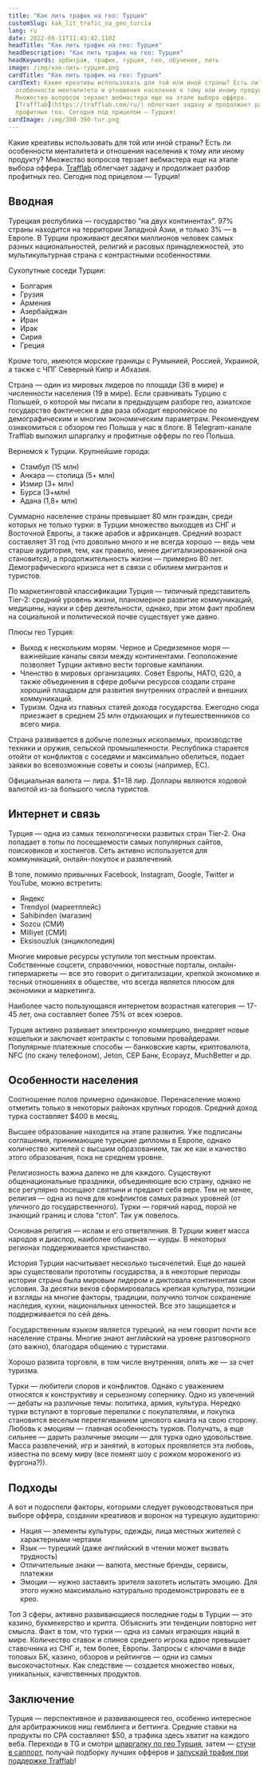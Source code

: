```yaml
---
title: "Как лить трафик на гео: Турция"
customSlug: kak_lit_trafic_na_geo_turcia
lang: ru
date: 2022-08-11T11:43:42.110Z
headTitle: "Как лить трафик на гео: Турция"
headDescription: "Как лить трафик на гео: Турция"
headKeywords: арбитраж, трафик, турция, гео, обучение, лить
image: /img/как-лить-турция.png
cardTitle: "Как лить трафик на гео: Турция"
cardText: Какие креативы использовать для той или иной страны? Есть ли
  особенности менталитета и отношения населения к тому или иному продукту?
  Множество вопросов терзает вебмастера еще на этапе выбора оффера.
  [Trafflab](https://trafflab.com/ru/) облегчает задачу и продолжает разбор
  профитных гео. Сегодня под прицелом — Турция!
cardImage: /img/380-390-tur.png
---
```

Какие креативы использовать для той или иной страны? Есть ли особенности менталитета и отношения населения к тому или иному продукту? Множество вопросов терзает вебмастера еще на этапе выбора оффера. [Trafflab](https://trafflab.com/ru/) облегчает задачу и продолжает разбор профитных гео. Сегодня под прицелом — Турция! 

## Вводная

Турецкая республика — государство “на двух континентах”. 97% страны находится на территории Западной Азии, и только 3% — в Европе. В Турции проживают десятки миллионов человек самых разных национальностей, религий и расовых принадлежностей, это мультикультурная страна с контрастными особенностями.

Сухопутные соседи Турции:

* Болгария
* Грузия
* Армения
* Азербайджан
* Иран
* Ирак
* Сирия
* Греция

Кроме того, имеются морские границы с Румынией, Россией, Украиной, а также с ЧПГ Северный Кипр и Абхазия.

Страна — один из мировых лидеров по площади (36 в мире) и численности населения (19 в мире). Если сравнивать Турцию с Польшей, о которой мы писали в предыдущем разборе гео, азиатское государство фактически в два раза обходит европейское по демографическим и многим экономическим параметрам. Рекомендуем ознакомиться с обзором гео Польша у нас в блоге. В Telegram-канале Trafflab выложил шпаргалку и профитные офферы по гео Польша.

Вернемся к Турции. Крупнейшие города:

* Стамбул (15 млн)
* Анкара — столица (5+ млн)
* Измир (3+ млн)
* Бурса (3+млн)
* Адана (1,8+ млн)

Суммарно население страны превышает 80 млн граждан, среди которых не только турки: в Турции множество выходцев из СНГ и Восточной Европы, а также арабов и африканцев. Средний возраст составляет 31 год (что довольно много и не всегда хорошо — ведь чем старше аудитория, тем, как правило, менее дигитализированной она становится), а продолжительность жизни — примерно 80 лет. Демографического кризиса нет в связи с обилием мигрантов и туристов.

По маркетинговой классификации Турция — типичный представитель Tier-2: средний уровень жизни, планомерное развитие коммуникаций, медицины, науки и сфер деятельности, однако, при этом факт проблем на социальной и политической почве существует уже давно.

Плюсы гео Турция:

* Выход к нескольким морям. Черное и Средиземное моря — важнейшие каналы связи между континентами. Геоположение позволяет Турции активно вести торговые кампании.
* Членство в мировых организациях. Совет Европы, НАТО, G20, а также объединения в сфере добычи ресурсов создали стране хороший плацдарм для развития внутренних отраслей и внешних коммуникаций.
* Туризм. Одна из главных статей дохода государства. Ежегодно сюда приезжает в среднем 25 млн отдыхающих и путешественников со всего мира.

Страна развивается в добыче полезных ископаемых, производстве техники и оружия, сельской промышленности. Республика старается отойти от конфликтов с соседями и максимально обелиться, подает заявки во всевозможные советы и союзы (например, ЕС).

Официальная валюта — лира. $1=18 лир. Доллары являются ходовой валютой из-за большого числа туристов.

## Интернет и связь

Турция — одна из самых технологически развитых стран Tier-2. Она попадает в топы по посещаемости самых популярных сайтов, поисковиков и хостингов. Сеть активно используется для коммуникаций, онлайн-покупок и развлечений.

В топе, помимо привычных Facebook, Instagram, Google, Twitter и YouTube, можно встретить:

* Яндекс
* Trendyol (маркетплейс)
* Sahibinden (магазин)
* Sozcu (СМИ)
* Milliyet (СМИ)
* Eksisouzluk (энциклопедия)

Многие мировые ресурсы уступили топ местным проектам. Собственные соцсети, справочники, новостные порталы, онлайн-гипермаркеты — все это говорит о дигитализации, крепкой экономике и тесных отношениях в обществе, что всегда является плюсом для экономики и маркетинга.

Наиболее часто пользующаяся интернетом возрастная категория — 17-45 лет, она составляет более 75% от всех юзеров.

Турция активно развивает электронную коммерцию, внедряет новые кошельки и заключает контракты с топовыми провайдерами. Популярные платежные способы — банковские карты, криптовалюта, NFC (по скану телефоном), Jeton, CEP Банк, Ecopayz, MuchBetter и др.

## Особенности населения

Соотношение полов примерно одинаковое. Перенаселение можно отметить только в некоторых районах крупных городов. Средний доход турка составляет $400 в месяц.

Высшее образование находится на этапе развития. Уже подписаны соглашения, принимающие турецкие дипломы в Европе, однако количество жителей с высшим образованием, так же как и качество этого образования, пока не среднем уровне.

Религиозность важна далеко не для каждого. Существуют общенациональные праздники, объединяющие всю страну, однако не все регулярно посещают святыни и предают себя вере. Тем не менее, религия — одна из почв для конфликтов самых разных уровней (от уличного до государственного). Турки — горячий народ, порой не знающий границ и слова “стоп”. Так уж повелось. 

Основная религия — ислам и его ответвления. В Турции живет масса народов и диаспор, наиболее обширная — курды. В некоторых регионах поддерживается христианство.

История Турции насчитывает несколько тысячелетий. Еще до нашей эры существовали прототипы государства, а в некоторые периоды истории страна была мировым лидером и диктовала континентам свои условия. За десятки веков сформировалась крепкая культура, позиции и взгляды на многие факторы, традиции, получило толчок сохранение наследия, кухни, национальных ценностей. Все это защищается и поддерживается по сей день.

Государственным языком является турецкий, на нем говорит почти все население страны. Многие знают английский на уровне разговорного (это важно), благодаря общению с туристами. 

Хорошо развита торговля, в том числе внутренняя, опять же — за счет туризма.

Турки — любители споров и конфликтов. Однако с уважением относятся к конструктиву и серьезному сопернику. Одно из увлечений — дебаты на различные темы: политика, армия, культура. Нередко турки вступают в торговые перепалки с покупателями, и покупка становится веселым перетягиванием ценового каната на свою сторону. Любовь к эмоциям — главная особенность турков. Получать, а еще сильнее — дарить различные эмоции — для турка одно удовольствие. Масса развлечений, игр и занятий, в которых проявляется эта любовь, известна по всему миру (все помнят шоу с рожком мороженого из фургона?)). 

## Подходы

А вот и подоспели факторы, которыми следует руководствоваться при выборе оффера, создании креативов и воронок на турецкую аудиторию:

* Нация — элементы культуры, одежды, лица местных жителей с характерными чертами
* Язык — турецкий (даже английский в чтении может вызвать трудность)
* Отличительные знаки — валюта, местные бренды, сервисы, платежки
* Эмоции — нужно заставить зрителя захотеть испытать эмоцию. Для этого нужно максимально натурально продемонстрировать ее в крео.

Топ 3 сферы, активно развивающиеся последние годы в Турции — это казино, букмекерство и крипта. Объяснить эти тенденции повторно нет смысла. Факт в том, что турки — одна из самых играющих наций в мире. Количество ставок и спинов среднего игрока вдвое превышает ставочника из СНГ и, тем более, Европы. Запросы с ключами в виде топовых БК, казино, обзоров и рейтингов — одни из самых высокочастотных. Как следствие — создается множество новых, уникальных, качественных продуктов. 

## Заключение

Турция — перспективное и развивающееся гео, особенно интересное для арбитражников ниш гемблинга и беттинга. Средние ставки на продукты по CPA составляют $50, а трафика здесь хватит на каждого веба. Переходи в TG и смотри [шпаргалку по гео Турция](https://bit.ly/3bH5gHX), затем — [стучи в саппорт](https://bit.ly/3PlUYdH), получай подборку лучших офферов и [запускай трафик при поддержке Trafflab](https://trafflab.com/ru/)!